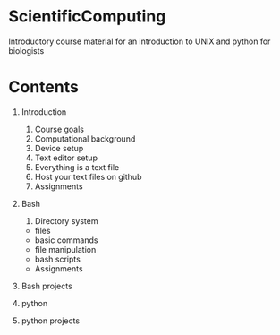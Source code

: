 # ScientificComputing
Introductory course material for an introduction to UNIX and python for biologists

# Contents




1. Introduction
	1. Course goals
	2. Computational background
	3. Device setup
	4. Text editor setup
	5. Everything is a text file
	6. Host your text files on github
	7. Assignments

2. Bash
	1. Directory system
	* files
	* basic commands
	* file manipulation
	* bash scripts
	* Assignments

3. Bash projects
4. python
5. python projects
